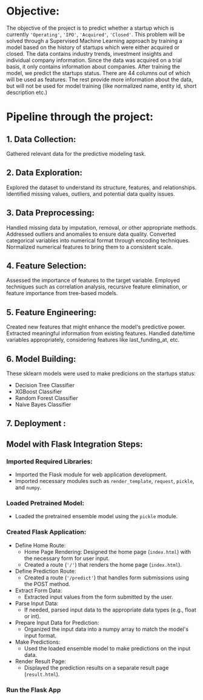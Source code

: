 # Objective:
The objective of the project is to predict whether a startup which is currently `'Operating'`, `'IPO'`, `'Acquired'`, `'Closed'`. This problem will be solved through a Supervised Machine Learning approach by training a model based on the history of startups which were either acquired or closed. The data contains industry trends, investment insights and individual company information. Since the data was acquired on a trial basis, it only contains information about companies. After training the model, we predict the startups status. There are 44 columns out of which will be used as features. The rest provide more information about the data, but will not be used for model training (like normalized name, entity id, short description etc.)

# Pipeline through the project:

## 1. Data Collection:
Gathered relevant data for the predictive modeling task.

## 2. Data Exploration:
Explored the dataset to understand its structure, features, and relationships. Identified missing values, outliers, and potential data quality issues.

## 3. Data Preprocessing:
Handled missing data by imputation, removal, or other appropriate methods. Addressed outliers and anomalies to ensure data quality.
Converted categorical variables into numerical format through encoding techniques. Normalized numerical features to bring them to a consistent scale.

## 4. Feature Selection:
Assessed the importance of features to the target variable.
Employed techniques such as correlation analysis, recursive feature elimination, or feature importance from tree-based models.

## 5. Feature Engineering:
Created new features that might enhance the model's predictive power. Extracted meaningful information from existing features.
Handled date/time variables appropriately, considering features like last_funding_at, etc.

## 6. Model Building:
These sklearn models were used to make predicions on the startups status:

- Decision Tree Classifier
- XGBoost Classifier
- Random Forest Classifier
- Naive Bayes Classifier


## 7. Deployment :
## Model with Flask Integration Steps:

### Imported Required Libraries:
- Imported the Flask module for web application development.
- Imported necessary modules such as `render_template`, `request`, `pickle`, and `numpy`.

### Loaded Pretrained Model:
- Loaded the pretrained ensemble model using the `pickle` module.

### Created Flask Application:
- Define Home Route:
  - Home Page Rendering: Designed the home page (`index.html`) with the necessary form for user input.
  - Created a route (`'/'`) that renders the home page (`index.html`).
- Define Prediction Route:
  - Created a route (`'/predict'`) that handles form submissions using the POST method.
- Extract Form Data:
  - Extracted input values from the form submitted by the user.
- Parse Input Data:
  - If needed, parsed input data to the appropriate data types (e.g., float or int).
- Prepare Input Data for Prediction:
  - Organized the input data into a numpy array to match the model's input format.
- Make Predictions:
  - Used the loaded ensemble model to make predictions on the input data.
- Render Result Page:
  - Displayed the prediction results on a separate result page (`result.html`).

### Run the Flask App
